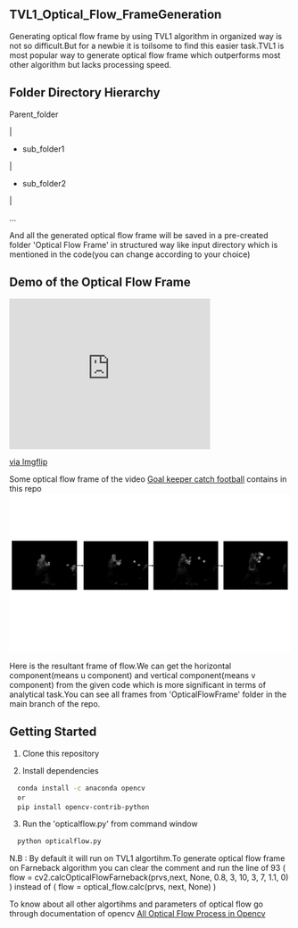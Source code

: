 ## TVL1_Optical_Flow_FrameGeneration
Generating optical flow frame by using TVL1 algorithm in organized way is not so difficult.But for a newbie it is toilsome to find this easier task.TVL1 is most popular way to generate optical flow frame which outperforms most other algorithm but lacks processing speed.


## Folder Directory Hierarchy

Parent_folder

|

+ sub_folder1

|

+ sub_folder2

|

...

And all the generated optical flow frame will be saved in a pre-created folder 'Optical Flow Frame' in structured way like input directory which is mentioned in the code(you can change according to your choice) 

## Demo of the Optical Flow Frame 

<div style="width:360px;max-width:100%;"><div style="height:0;padding-bottom:75%;position:relative;"><iframe width="360" height="270" style="position:absolute;top:0;left:0;width:100%;height:100%;" frameBorder="0" src="https://imgflip.com/embed/3vpa6g"></iframe></div><p><a href="https://imgflip.com/gif/3vpa6g">via Imgflip</a></p></div>

Some optical flow frame of the video [Goal keeper catch football](Torwarttraining_2_(_sterreich)_catch_f_cm_np1_ba_goo_0.avi) contains in this repo
![Flow_Frame](Presentation1.jpg)

Here is the resultant frame of flow.We can get the horizontal component(means u component) and vertical component(means v component) from the given code which is more significant in terms of analytical task.You can see all frames from 'OpticalFlowFrame' folder in the main branch of the repo.

## Getting Started
1. Clone this repository

2. Install dependencies
 ```bash
   conda install -c anaconda opencv
   or
   pip install opencv-contrib-python 
 ```
3. Run the 'opticalflow.py' from command window
 ```bash
   python opticalflow.py
   ```

N.B : By default it will run on TVL1 algortihm.To generate optical flow frame on Farneback algorithm you can clear the comment and run the line of 93 ( flow = cv2.calcOpticalFlowFarneback(prvs,next, None, 0.8, 3, 10, 3, 7, 1.1, 0)
) instead of ( flow = optical_flow.calc(prvs, next, None) )

To know about all other algortihms and parameters of optical flow go through documentation of opencv [All Optical Flow Process in Opencv](https://docs.opencv.org/3.4/dc/d6b/group__video__track.html#ga5d10ebbd59fe09c5f650289ec0ece5af)
